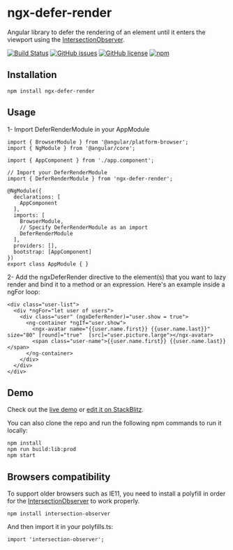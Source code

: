 # ngx-defer-render
Angular library to defer the rendering of an element until it enters the viewport using the [IntersectionObserver](https://developer.mozilla.org/en/docs/Web/API/IntersectionObserver).

[![Build Status](https://img.shields.io/travis/alexandremoore/ngx-defer-render.svg)](https://travis-ci.org/alexandremoore/ngx-defer-render)
[![GitHub issues](https://img.shields.io/github/issues/alexandremoore/ngx-defer-render.svg)](https://github.com/alexandremoore/ngx-defer-render/issues)
[![GitHub license](https://img.shields.io/github/license/alexandremoore/ngx-defer-render.svg)](https://github.com/alexandremoore/ngx-defer-render/blob/master/LICENSE)
[![npm](https://img.shields.io/npm/dt/alexandremoore/ngx-defer-render.svg)](https://www.npmjs.com/package/ngx-defer-render)

## Installation
```
npm install ngx-defer-render
```

## Usage
1- Import DeferRenderModule in your AppModule
```
import { BrowserModule } from '@angular/platform-browser';
import { NgModule } from '@angular/core';

import { AppComponent } from './app.component';

// Import your DeferRenderModule
import { DeferRenderModule } from 'ngx-defer-render';

@NgModule({
  declarations: [
    AppComponent
  ],
  imports: [
    BrowserModule,
    // Specify DeferRenderModule as an import
    DeferRenderModule
  ],
  providers: [],
  bootstrap: [AppComponent]
})
export class AppModule { }

```

2- Add the ngxDeferRender directive to the element(s) that you want to lazy render and bind it to a method or an expression.
Here's an example inside a ngFor loop:

```
<div class="user-list">
  <div *ngFor="let user of users">
    <div class="user" (ngxDeferRender)="user.show = true">
      <ng-container *ngIf="user.show">
        <ngx-avatar name="{{user.name.first}} {{user.name.last}}" size="80" [round]="true"  [src]="user.picture.large"></ngx-avatar>
        <span class="user-name">{{user.name.first}} {{user.name.last}}</span>
      </ng-container>
    </div>
  </div>
</div>
```

## Demo
Check out the [live demo](https://ngx-defer-render-demo.stackblitz.io) or [edit it on StackBlitz](https://stackblitz.com/edit/ngx-defer-render-demo). 

You can also clone the repo and run the following npm commands to run it locally:
```
npm install
npm run build:lib:prod
npm start
```

## Browsers compatibility
To support older browsers such as IE11, you need to install a polyfill in order for the [IntersectionObserver](https://developer.mozilla.org/en/docs/Web/API/IntersectionObserver) to work properly.

```
npm install intersection-observer
```

And then import it in your polyfills.ts:
```
import 'intersection-observer'; 
```

